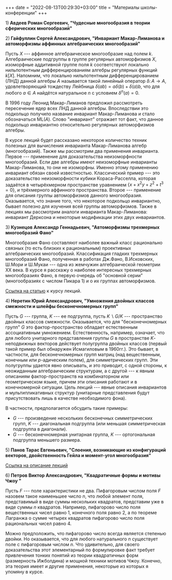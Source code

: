 +++
date = "2022-08-13T00:29:30+03:00"
title = "Материалы школы-конференции"
+++

<script type="text/x-mathjax-config">
  MathJax.Hub.Config({
    tex2jax: {inlineMath: [["$","$"],["\\(","\\)"]]}
  });
</script>
<script type="text/javascript" src="https://cdn.mathjax.org/mathjax/latest/MathJax.js?config=TeX-AMS_CHTML"></script>


$1) \textbf{ Авдеев Роман Сергеевич, "Чудесные многообразия в теории сферических многообразий"}$


$2) \textbf{ Гайфуллин Сергей Александрович, "Инвариант Макар-Лиманова и автоморфизмы аффинных алгебраических многообразий"}$

Пусть $X$ --- аффинное алгебраическое многообразие над полем $k$. Алгебраические подгруппы в группе регулярных автоморфизмов $X$, изоморфные аддитивной группе поля $k$ соответствуют локально нильпотентным дифференцированиям алгебры регулярных функций $k[X]$. Напомним, что локально нильпотентным дифференцированием (ЛНД) данной алгебры $A$ называется такой линейный оператор $\delta\colon A\rightarrow A$, удовлетворяющий тождеству Лейбница $\delta(ab)=a\delta(b)+\delta(a)b$, что для любого $a\in A$ найдётся натуральное $n$ с условием $\delta^n(a)=0$.  

В 1996 году Леонид Макар-Лиманов предложил рассмотреть пересечение ядер всех ЛНД данной алгебры.  Впоследствии это подкольцо получило название инвариант Макар-Лиманова и стало обозначаться $\mathrm{ML}(A)$.  Слово "инвариант" отражает тот факт, что данное подкольцо инвариантно относительно регулярных автоморфизмов алгебры.

В курсе лекций будет рассказано некоторое количество техник полезных для вычисления инварианта Макар-Лиманова алгебр (многообразий). Также мы рассмотрим два применения инварианта. Первое --- применение для доказательства неизоморфности многообразий. Если две алгебры имеют неизоморфные инварианты Макар-Лиманова, то они не изоморфны. Именно этому применению инвариант обязан своей известностью. Классический пример --- это доказательство неизоморфности кубики Кораса-Расселла, которая задаётся в четырёхмерном пространстве уравнением $\{x+x^2y+z^2+t^3=0\}$, и трёхмерного аффинного пространства. Второе --- применение для описания группы автоморфизмов данного многообразия. Оказывается, что знание того, что некоторое подкольцо инвариантно, бывает полезно для изучения всей группы автоморфизмов. 
Также в лекциях мы рассмотрим аналоги инварианта Макар-Лиманова: инвариант Дерксона и некоторые модификации этих двух инвариантов. 


$3) \textbf{ Кузнецов Александр Геннадьевич, "Автоморфизмы трехмерных многообразий Фано"}$

Многообразия Фано составляют наиболее важный класс рационально связных
(то есть близких к рациональным) проективных алгебраических
многообразий.
Классификация гладких трехмерных многообразий Фано, полученная в работах
Дж.Фано, В.Исковских, Ш.Мори и Ш.Мукаи --- одна из жемчужин
алгебраической
геометрии XX века. В курсе я расскажу о наиболее интересных трехмерных
многообразиях Фано, в первую очередь об "основной серии" (многообразиях
с числом Пикара 1) и о их группах автоморфизмов.

[Ссылка на статью](http://www.mi.ras.ru/~akuznet/publications/Hilbert%20schemes%20of%20lines%20and%20conics%20and%20automorphism%20groups%20of%20Fano%20threefolds.pdf) к курсу лекций.


$4) \textbf{ Неретин Юрий Александрович, "Умножения двойных классов смежности и шлейфы бесконечномерных групп"}$

Пусть $G$ --- группа, $K$ --- ее подгруппа, пусть $K\backslash G/K$ --- пространство двойных классов смежности. Оказывается, что для "бесконечномерных групп"
$G$ это фактор-пространство обладает естественным ассоциативным умножением. Естественность, например, означает, что для любого унитарного представления
группы $G$ в пространстве $K$-неподвижных векторов действует полугруппа двойных классов (первый такой пример был обнаружен Исмагиловым в 1960гг.). Это бывает, в частности, для бесконечномерных групп матриц (над вещественным, конечным или $p$-адическим полем), для симметрических групп. Эти полугруппы удается явно описывать, и это приводит, с одной стороны, к неожиданным алгебраическим
структурам, а с другой --- к явным описаниям фактор-пространств на комбинаторном или геометрическом языке, причем эти описания работают и в конечномерной ситуации.
Цель лекций --- явные описания инвариантов и мультипликативных структур (унитарные представления будут присутствовать лишь в качестве необходимого фона).
 
В частности, предполагается обсудить такие примеры:
 
* $G$ --- произведение нескольких бесконечных симметрических групп, $K$ --- диагональная подгруппа (или меньшая симметрическая подгруппа в диагонали).
* $G$ --- бесконечномерная унитарная группа, $K$ --- ортогональная подгруппа меньшего размера.



$5) \textbf{ Панов Тарас Евгеньевич, "Слоения, возникающие из конфигураций векторов, двойственность Гейла и момент-угол многообразия"}$

<a href="../panov-moscow23-abstract.pdf">Ссылка на описание лекций</a>


$6) \textbf{ Петров Виктор Александрович, "Квадратичные формы и мотивы Чжоу "}$

Пусть $F$ --- поле характеристики не два. Пифагоровым числом поля $F$ назовем такое наименьшее число $n$, что любой элемент поля, представимый в виде суммы нескольких квадратов, представим уже в виде суммы $n$ квадратов. Например, пифагорово число поля вещественных чисел равно $1$, конечного поля равно $2$, а по теореме Лагранжа о сумме четырех квадратов пифагорово число поля рациональных чисел равно $4$.

Можно предположить, что пифагорово число всегда является степенью двойки. Но оказывается, что для любого натурального $n$ существует поле с пифагоровым числом $n$. Что удивительно, для своего доказательства этот элементарный по формулировке факт требует привлечения тонких понятий из теории квадратичных форм (размерность Ижболдина) и мощной техники мотивов Чжоу. Конечно, эта теория имеет и другие применения, некоторые из которых я упомяну в курсе.




